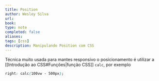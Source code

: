 ```yaml
---
title: Position
author: Wesley Silva
url:
book:
type: note
completed: false
aliases:
tags: [css]
description: Manipulando Position com CSS
---
```

Técnica muito usada para mantes responsivo o posicionamento é utilizar a [[Introdução ao CSS#Funções|função CSS]] `calc`, por exemplo

```css
right: calc(100vw - 500px);
```
